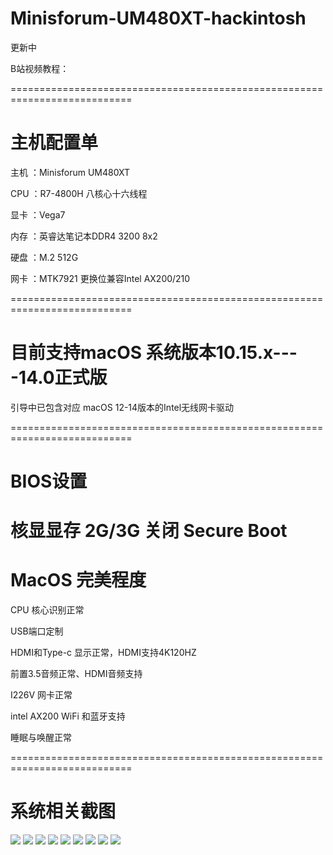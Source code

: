 # Minisforum-UM480XT-hackintosh

更新中

B站视频教程：

===========================================================================

# 主机配置单

主机 ：Minisforum UM480XT

CPU ：R7-4800H 八核心十六线程

显卡 ：Vega7

内存 ：英睿达笔记本DDR4 3200 8x2

硬盘 ：M.2 512G

网卡 ：MTK7921 更换位兼容Intel AX200/210

===========================================================================
# 目前支持macOS 系统版本10.15.x----14.0正式版

引导中已包含对应 macOS 12-14版本的Intel无线网卡驱动

===========================================================================
# BIOS设置
核显显存 2G/3G
关闭 Secure Boot
===========================================================================
# MacOS 完美程度

CPU 核心识别正常 

USB端口定制

HDMI和Type-c 显示正常，HDMI支持4K120HZ

前置3.5音频正常、HDMI音频支持

I226V 网卡正常

intel AX200 WiFi 和蓝牙支持

睡眠与唤醒正常

===========================================================================
# 系统相关截图

![](https://github.com/Xmingbai/Minisforum-UM480XT-hackintosh/blob/main/1.png)
![](https://github.com/Xmingbai/Minisforum-UM480XT-hackintosh/blob/main/2.png)
![](https://github.com/Xmingbai/Minisforum-UM480XT-hackintosh/blob/main/Vega.png)
![](https://github.com/Xmingbai/Minisforum-UM480XT-hackintosh/blob/main/CPU.png)
![](https://github.com/Xmingbai/Minisforum-UM480XT-hackintosh/blob/main/IGPU.png)
![](https://github.com/Xmingbai/Minisforum-UM480XT-hackintosh/blob/main/I226.png)
![](https://github.com/Xmingbai/Minisforum-UM480XT-hackintosh/blob/main/BT.png)
![](https://github.com/Xmingbai/Minisforum-UM480XT-hackintosh/blob/main/WIFI.png)
![](https://github.com/Xmingbai/Minisforum-UM480XT-hackintosh/blob/main/audio.png)
